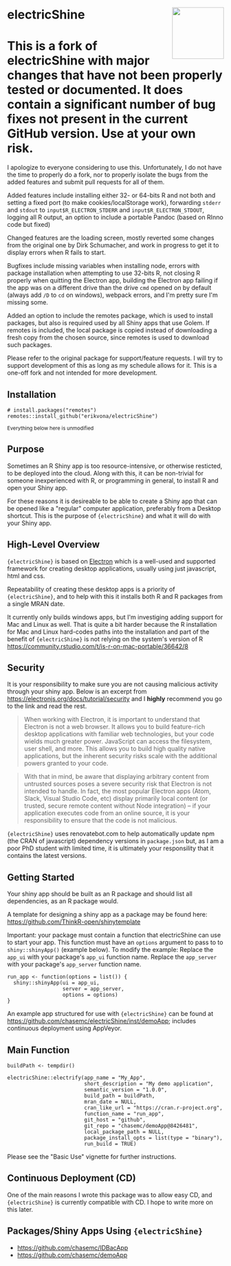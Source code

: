 # electricShine  <img src="man/figures/logo.png" align="right" alt="" width="120" />

# This is a fork of electricShine with major changes that have not been properly tested or documented. It does contain a significant number of bug fixes not present in the current GitHub version. Use at your own risk.

I apologize to everyone considering to use this. Unfortunately, I do not have the time to properly do a fork, nor to properly isolate the bugs from the added features and submit pull requests for all of them.

Added features include installing either 32- or 64-bits R and not both and setting a fixed port (to make cookies/localStorage work), forwarding `stderr` and `stdout` to `input$R_ELECTRON_STDERR` and `input$R_ELECTRON_STDOUT`, logging all R output, an option to include a portable Pandoc (based on RInno code but fixed)

Changed features are the loading screen, mostly reverted some changes from the original one by Dirk Schumacher, and work in progress to get it to display errors when R fails to start.

Bugfixes include missing variables when installing node, errors with package installation when attempting to use 32-bits R, not closing R properly when quitting the Electron app, building the Electron app failing if the app was on a different drive than the drive `cmd` opened on by default (always add `/D` to `cd` on windows), webpack errors, and I'm pretty sure I'm missing some.

Added an option to include the remotes package, which is used to install packages, but also is required used by all Shiny apps that use Golem. If remotes is included, the local package is copied instead of downloading a fresh copy from the chosen source, since remotes is used to download such packages.

Please refer to the original package for support/feature requests. I will try to support development of this as long as my schedule allows for it. This is a one-off fork and not intended for more development.

## Installation
```
# install.packages("remotes")
remotes::install_github("erikvona/electricShine")
```

<sub>Everything below here is unmodified</sub>

## Purpose

Sometimes an R Shiny app is too resource-intensive, or otherwise resticted, to be deployed into the cloud. Along with this, it can be non-trivial for someone inexperienced with R, or programming in general, to install R and open your Shiny app. 

For these reasons it is desireable to be able to create a Shiny app that can be opened like a "regular" computer application, preferably from a Desktop shortcut. This is the purpose of  `{electricShine}` and what it will do with your Shiny app.


## High-Level Overview

`{electricShine}` is based on [Electron](https://electronjs.org) which is a well-used and supported framework for creating desktop applications, usually using just javascript, html and css.

Repeatability of creating these desktop apps is a priority of `{electricShine}`, and to help with this it installs both R and R packages from a single MRAN date.

It currently only builds windows apps, but I'm investiging adding support for Mac and Linux as well. That is quite a bit harder because the R installation for Mac and Linux hard-codes paths into the installation and part of the benefit of `{electricShine}` is not relying on the system's version of R https://community.rstudio.com/t/is-r-on-mac-portable/36642/8 


## Security

It is your responsibility to make sure you are not causing malicious activity through your shiny app.
Below is an excerpt from https://electronjs.org/docs/tutorial/security and I **highly** recommend you go to the link and read the rest.



>When working with Electron, it is important to understand that Electron is not a web browser. It allows you to build feature-rich desktop applications with familiar web technologies, but your code wields much greater power. JavaScript can access the filesystem, user shell, and more. This allows you to build high quality native applications, but the inherent security risks scale with the additional powers granted to your code.

>With that in mind, be aware that displaying arbitrary content from untrusted sources poses a severe security risk that Electron is not intended to handle. In fact, the most popular Electron apps (Atom, Slack, Visual Studio Code, etc) display primarily local content (or trusted, secure remote content without Node integration) – if your application executes code from an online source, it is your responsibility to ensure that the code is not malicious.



`{electricShine}` uses renovatebot.com to help automatically update npm (the CRAN of javascript) dependency versions in `package.json` but, as I am a poor PhD student with limited time, it is ultimately your responsility that it contains the latest versions.



## Getting Started

Your shiny app should be built as an R package and should list all dependencies, as an R package would. 

A template for designing a shiny app as a package may be found here: https://github.com/ThinkR-open/shinytemplate


Important: your package must contain a function that electricShine can use to start your app.
This function must have an `options` argument to pass to to `shiny::shinyApp()` (example below).
To modify the example: Replace the `app_ui` with your package's `app_ui` function name. Replace the  `app_server` with your package's `app_server` function name. 


```{r}
run_app <- function(options = list()) {
  shiny::shinyApp(ui = app_ui,
                  server = app_server,
                  options = options) 
}

```


An example app structured for use with `{electricShine}` can be found at https://github.com/chasemc/electricShine/inst/demoApp; includes continuous deployment using AppVeyor.


## Main Function

```{r}
buildPath <- tempdir()

electricShine::electrify(app_name = "My_App",
                         short_description = "My demo application",
                         semantic_version = "1.0.0",
                         build_path = buildPath,
                         mran_date = NULL,
                         cran_like_url = "https://cran.r-project.org",
                         function_name = "run_app",
                         git_host = "github",
                         git_repo = "chasemc/demoApp@8426481",
                         local_package_path = NULL,
                         package_install_opts = list(type = "binary"),
                         run_build = TRUE)
```
Please see the "Basic Use" vignette for further instructions.


## Continuous Deployment (CD)

One of the main reasons I wrote this package was to allow easy CD, and `{electricShine}` is currently compatible with CD. I hope to write more on this later.



## Packages/Shiny Apps Using `{electricShine}`

- https://github.com/chasemc/IDBacApp
- https://github.com/chasemc/demoApp
